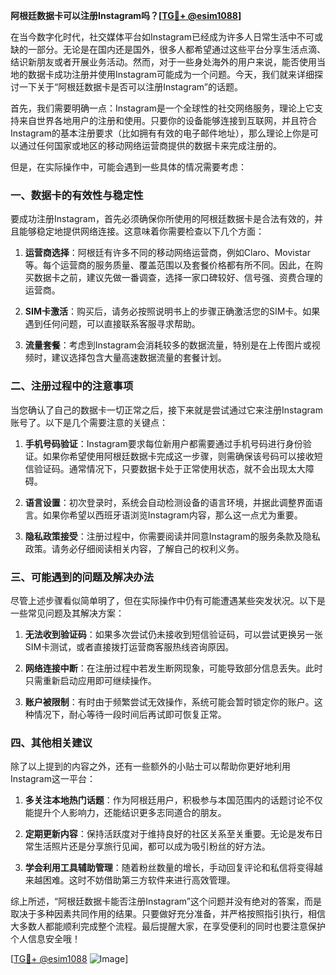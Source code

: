 **阿根廷数据卡可以注册Instagram吗？[[TG💪+ @esim1088](https://t.me/s/esim1088)]**

在当今数字化时代，社交媒体平台如Instagram已经成为许多人日常生活中不可或缺的一部分。无论是在国内还是国外，很多人都希望通过这些平台分享生活点滴、结识新朋友或者开展业务活动。然而，对于一些身处海外的用户来说，能否使用当地的数据卡成功注册并使用Instagram可能成为一个问题。今天，我们就来详细探讨一下关于“阿根廷数据卡是否可以注册Instagram”的话题。

首先，我们需要明确一点：Instagram是一个全球性的社交网络服务，理论上它支持来自世界各地用户的注册和使用。只要你的设备能够连接到互联网，并且符合Instagram的基本注册要求（比如拥有有效的电子邮件地址），那么理论上你是可以通过任何国家或地区的移动网络运营商提供的数据卡来完成注册的。

但是，在实际操作中，可能会遇到一些具体的情况需要考虑：

### 一、数据卡的有效性与稳定性

要成功注册Instagram，首先必须确保你所使用的阿根廷数据卡是合法有效的，并且能够稳定地提供网络连接。这意味着你需要检查以下几个方面：

1. **运营商选择**：阿根廷有许多不同的移动网络运营商，例如Claro、Movistar等。每个运营商的服务质量、覆盖范围以及套餐价格都有所不同。因此，在购买数据卡之前，建议先做一番调查，选择一家口碑较好、信号强、资费合理的运营商。
   
2. **SIM卡激活**：购买后，请务必按照说明书上的步骤正确激活您的SIM卡。如果遇到任何问题，可以直接联系客服寻求帮助。

3. **流量套餐**：考虑到Instagram会消耗较多的数据流量，特别是在上传图片或视频时，建议选择包含大量高速数据流量的套餐计划。

### 二、注册过程中的注意事项

当您确认了自己的数据卡一切正常之后，接下来就是尝试通过它来注册Instagram账号了。以下是几个需要注意的关键点：

1. **手机号码验证**：Instagram要求每位新用户都需要通过手机号码进行身份验证。如果你希望使用阿根廷数据卡完成这一步骤，则需确保该号码可以接收短信验证码。通常情况下，只要数据卡处于正常使用状态，就不会出现太大障碍。

2. **语言设置**：初次登录时，系统会自动检测设备的语言环境，并据此调整界面语言。如果你希望以西班牙语浏览Instagram内容，那么这一点尤为重要。

3. **隐私政策接受**：注册过程中，你需要阅读并同意Instagram的服务条款及隐私政策。请务必仔细阅读相关内容，了解自己的权利义务。

### 三、可能遇到的问题及解决办法

尽管上述步骤看似简单明了，但在实际操作中仍有可能遭遇某些突发状况。以下是一些常见问题及其解决方案：

1. **无法收到验证码**：如果多次尝试仍未接收到短信验证码，可以尝试更换另一张SIM卡测试，或者直接拨打运营商客服热线咨询原因。

2. **网络连接中断**：在注册过程中若发生断网现象，可能导致部分信息丢失。此时只需重新启动应用即可继续操作。

3. **账户被限制**：有时由于频繁尝试无效操作，系统可能会暂时锁定你的账户。这种情况下，耐心等待一段时间后再试即可恢复正常。

### 四、其他相关建议

除了以上提到的内容之外，还有一些额外的小贴士可以帮助你更好地利用Instagram这一平台：

1. **多关注本地热门话题**：作为阿根廷用户，积极参与本国范围内的话题讨论不仅能提升个人影响力，还能结识更多志同道合的朋友。

2. **定期更新内容**：保持活跃度对于维持良好的社区关系至关重要。无论是发布日常生活照片还是分享旅行见闻，都可以成为吸引粉丝的好方法。

3. **学会利用工具辅助管理**：随着粉丝数量的增长，手动回复评论和私信将变得越来越困难。这时不妨借助第三方软件来进行高效管理。

综上所述，“阿根廷数据卡能否注册Instagram”这个问题并没有绝对的答案，而是取决于多种因素共同作用的结果。只要做好充分准备，并严格按照指引执行，相信大多数人都能顺利完成整个流程。最后提醒大家，在享受便利的同时也要注意保护个人信息安全哦！

[[TG💪+ @esim1088](https://t.me/s/esim1088) ![Image](https://i.postimg.cc/4NQfJmqS/Snipaste-2025-05-13-00-14-12.png)]